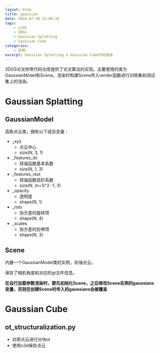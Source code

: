 ```yaml
---
layout: blog
title: gaussian
date: 2024-07-30 15:04:15
tags:
    - code
    - 3DGS
    - Gaussian Splatting
    - Gaussian Cube
categories:
    - 杂物
excerpt: Gaussian Splatting & Gaussian Cube代码阅读
---
```

3DGS论文附带代码仓库提供了论文算法的实现。主要使用的类为GaussianModel和Scene。渲染时构建Scene传入render函数进行训练集和测试集上的渲染。
# Gaussian Splatting
## GaussianModel
高斯点云类，拥有以下成员变量：
- _xyz 
  - 点云中心
  - size(N, 3, 1)
- _features_dc
  - 球谐函数基本系数
  - size(N, 1, 3)
- _features_rest
  - 球谐函数高阶系数
  - size(N, (n+1)^2 -1, 3)
- _opacity
  - 透明度
  - shape(N, 1)
- _rots
  - 协方差的旋转项
  - shape(N, 4)
- _scales
  - 协方差的拉伸项
  - shape(N, 3)

## Scene
内置一个GaussianModel类的实例，存储点云。

保存了相机角度和对应的gt文件信息。

**在自行加载参数渲染时，要先初始化Scene，之后修改Scene实例的gaussians变量，否则在创建Scene时传入的gaussians会被覆盖**

# Gaussian Cube
## ot_structuralization.py
- 对原点云进行分块ot
- 使用o3d保存点云
